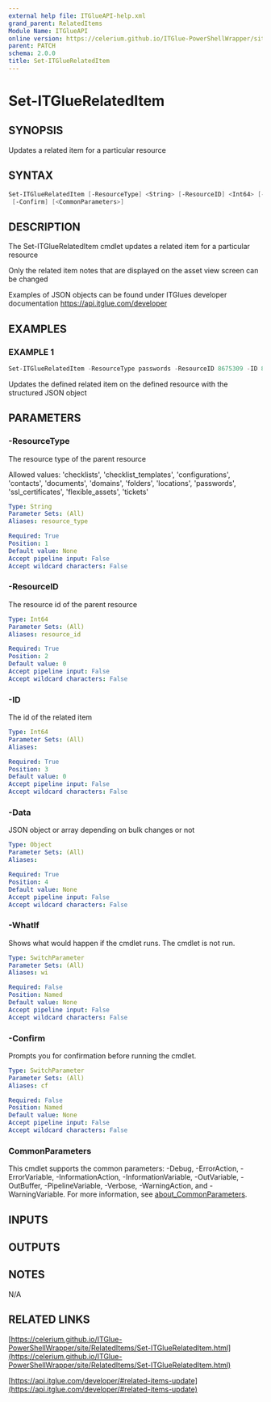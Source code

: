 ```yaml
---
external help file: ITGlueAPI-help.xml
grand_parent: RelatedItems
Module Name: ITGlueAPI
online version: https://celerium.github.io/ITGlue-PowerShellWrapper/site/RelatedItems/Set-ITGlueRelatedItem.html
parent: PATCH
schema: 2.0.0
title: Set-ITGlueRelatedItem
---
```


# Set-ITGlueRelatedItem

## SYNOPSIS
Updates a related item for a particular resource

## SYNTAX

```powershell
Set-ITGlueRelatedItem [-ResourceType] <String> [-ResourceID] <Int64> [-ID] <Int64> [-Data] <Object> [-WhatIf]
 [-Confirm] [<CommonParameters>]
```

## DESCRIPTION
The Set-ITGlueRelatedItem cmdlet updates a related item for
a particular resource

Only the related item notes that are displayed on the
asset view screen can be changed

Examples of JSON objects can be found under ITGlues developer documentation
    https://api.itglue.com/developer

## EXAMPLES

### EXAMPLE 1
```powershell
Set-ITGlueRelatedItem -ResourceType passwords -ResourceID 8675309 -ID 8765309 -Data $JsonObject
```

Updates the defined related item on the defined resource with the structured
JSON object

## PARAMETERS

### -ResourceType
The resource type of the parent resource

Allowed values:
'checklists', 'checklist_templates', 'configurations', 'contacts',
'documents', 'domains', 'folders', 'locations', 'passwords', 'ssl_certificates',
'flexible_assets', 'tickets'

```yaml
Type: String
Parameter Sets: (All)
Aliases: resource_type

Required: True
Position: 1
Default value: None
Accept pipeline input: False
Accept wildcard characters: False
```

### -ResourceID
The resource id of the parent resource

```yaml
Type: Int64
Parameter Sets: (All)
Aliases: resource_id

Required: True
Position: 2
Default value: 0
Accept pipeline input: False
Accept wildcard characters: False
```

### -ID
The id of the related item

```yaml
Type: Int64
Parameter Sets: (All)
Aliases:

Required: True
Position: 3
Default value: 0
Accept pipeline input: False
Accept wildcard characters: False
```

### -Data
JSON object or array depending on bulk changes or not

```yaml
Type: Object
Parameter Sets: (All)
Aliases:

Required: True
Position: 4
Default value: None
Accept pipeline input: False
Accept wildcard characters: False
```

### -WhatIf
Shows what would happen if the cmdlet runs.
The cmdlet is not run.

```yaml
Type: SwitchParameter
Parameter Sets: (All)
Aliases: wi

Required: False
Position: Named
Default value: None
Accept pipeline input: False
Accept wildcard characters: False
```

### -Confirm
Prompts you for confirmation before running the cmdlet.

```yaml
Type: SwitchParameter
Parameter Sets: (All)
Aliases: cf

Required: False
Position: Named
Default value: None
Accept pipeline input: False
Accept wildcard characters: False
```

### CommonParameters
This cmdlet supports the common parameters: -Debug, -ErrorAction, -ErrorVariable, -InformationAction, -InformationVariable, -OutVariable, -OutBuffer, -PipelineVariable, -Verbose, -WarningAction, and -WarningVariable. For more information, see [about_CommonParameters](http://go.microsoft.com/fwlink/?LinkID=113216).

## INPUTS

## OUTPUTS

## NOTES
N/A

## RELATED LINKS

[https://celerium.github.io/ITGlue-PowerShellWrapper/site/RelatedItems/Set-ITGlueRelatedItem.html](https://celerium.github.io/ITGlue-PowerShellWrapper/site/RelatedItems/Set-ITGlueRelatedItem.html)

[https://api.itglue.com/developer/#related-items-update](https://api.itglue.com/developer/#related-items-update)

